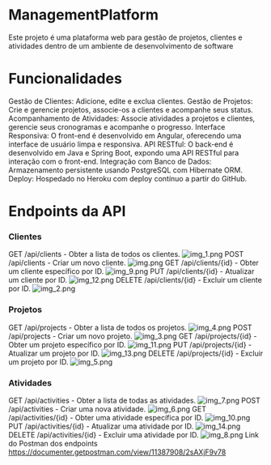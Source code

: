 # ManagementPlatform
Este projeto é uma plataforma web para gestão de projetos, clientes e atividades dentro de um ambiente de desenvolvimento de software
# Funcionalidades
Gestão de Clientes: Adicione, edite e exclua clientes.
Gestão de Projetos: Crie e gerencie projetos, associe-os a clientes e acompanhe seus status.
Acompanhamento de Atividades: Associe atividades a projetos e clientes, gerencie seus cronogramas e acompanhe o progresso.
Interface Responsiva: O front-end é desenvolvido em Angular, oferecendo uma interface de usuário limpa e responsiva.
API RESTful: O back-end é desenvolvido em Java e Spring Boot, expondo uma API RESTful para interação com o front-end.
Integração com Banco de Dados: Armazenamento persistente usando PostgreSQL com Hibernate ORM.
Deploy: Hospedado no Heroku com deploy contínuo a partir do GitHub.

# Endpoints da API
### Clientes
GET /api/clients - Obter a lista de todos os clientes.
![img_1.png](img/img_1.png)
POST /api/clients - Criar um novo cliente.
![img.png](img/img.png)
GET /api/clients/{id} - Obter um cliente específico por ID.
![img_9.png](img/img_9.png)
PUT /api/clients/{id} - Atualizar um cliente por ID.
![img_12.png](img/img_12.png)
DELETE /api/clients/{id} - Excluir um cliente por ID.
![img_2.png](img/img_2.png)
### Projetos
GET /api/projects - Obter a lista de todos os projetos.
![img_4.png](img/img_4.png)
POST /api/projects - Criar um novo projeto.
![img_3.png](img/img_3.png)
GET /api/projects/{id} - Obter um projeto específico por ID.
![img_11.png](img/img_11.png)
PUT /api/projects/{id} - Atualizar um projeto por ID.
![img_13.png](img/img_13.png)
DELETE /api/projects/{id} - Excluir um projeto por ID.
![img_5.png](img/img_5.png)
### Atividades
GET /api/activities - Obter a lista de todas as atividades.
![img_7.png](img/img_7.png)
POST /api/activities - Criar uma nova atividade.
![img_6.png](img/img_6.png)
GET /api/activities/{id} - Obter uma atividade específica por ID.
![img_10.png](img/img_10.png)
PUT /api/activities/{id} - Atualizar uma atividade por ID.
![img_14.png](img/img_14.png)
DELETE /api/activities/{id} - Excluir uma atividade por ID.
![img_8.png](img/img_8.png)
 Link do Postman dos endpoints https://documenter.getpostman.com/view/11387908/2sAXjF9v78